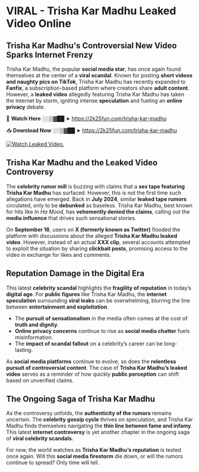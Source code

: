 # VIRAL - Trisha Kar Madhu Leaked Video Online

## **Trisha Kar Madhu's Controversial New Video Sparks Internet Frenzy**  

Trisha Kar Madhu, the popular **social media star**, has once again found themselves at the center of a **viral scandal**. Known for posting **short videos and naughty pics on TikTok**, Trisha Kar Madhu has recently expanded to **Fanfix**, a subscription-based platform where creators share **adult content**. However, a **leaked video** allegedly featuring Trisha Kar Madhu has taken the internet by storm, igniting intense **speculation** and fueling an **online privacy** debate.  

🔴 **Watch Here** ░░▒▓██ ➤ https://2k25fun.com/trisha-kar-madhu  

📥 **Download Now** ░░▒▓██ ➤ https://2k25fun.com/trisha-kar-madhu  

[![Watch Leaked Video.](https://miro.medium.com/v2/resize:fit:828/format:webp/1*cilzJN44JGOrTw9NJCrNHA.gif "Watch Leaked Video")](https://2k25fun.com/trisha-kar-madhu)

## **Trisha Kar Madhu and the Leaked Video Controversy**  

The **celebrity rumor mill** is buzzing with claims that a **sex tape featuring Trisha Kar Madhu** has surfaced. However, this is not the first time such allegations have emerged. Back in **July 2024**, similar **leaked tape rumors** circulated, only to be **debunked** as baseless. Trisha Kar Madhu, best known for hits like *In Ha Mood*, has **vehemently denied the claims**, calling out the **media influence** that drives such sensational stories.  

On **September 16**, users on **X (formerly known as Twitter)** flooded the platform with discussions about the alleged **Trisha Kar Madhu leaked video**. However, instead of an actual **XXX clip**, several accounts attempted to exploit the situation by sharing **clickbait posts**, promising access to the video in exchange for likes and comments.  

## **Reputation Damage in the Digital Era**  

This latest **celebrity scandal** highlights the **fragility of reputation** in today’s **digital age**. For **public figures** like Trisha Kar Madhu, the **internet speculation** surrounding **viral leaks** can be overwhelming, blurring the line between **entertainment and exploitation**.  

- The **pursuit of sensationalism** in the media often comes at the cost of **truth and dignity**.  
- **Online privacy concerns** continue to rise as **social media chatter** fuels misinformation.  
- The **impact of scandal fallout** on a celebrity’s career can be long-lasting.  

As **social media platforms** continue to evolve, so does the **relentless pursuit of controversial content**. The case of **Trisha Kar Madhu’s leaked video** serves as a reminder of how quickly **public perception** can shift based on unverified claims.  

## **The Ongoing Saga of Trisha Kar Madhu**  

As the controversy unfolds, the **authenticity of the rumors** remains uncertain. The **celebrity gossip cycle** thrives on speculation, and Trisha Kar Madhu finds themselves navigating the **thin line between fame and infamy**. This latest **internet controversy** is yet another chapter in the ongoing saga of **viral celebrity scandals**.  

For now, the world watches as **Trisha Kar Madhu’s reputation** is tested once again. Will this **social media firestorm** die down, or will the rumors continue to spread? Only time will tell.